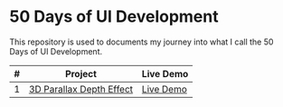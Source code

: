 # 50 Days of UI Development

This repository is used to documents my journey into what I call the 50 Days of UI Development.

| #   | Project                                              | Live Demo     |
| --- | ---------------------------------------------------- | ------------- |
| 1   | [3D Parallax Depth Effect](3d-parallax-depth-effect) | [Live Demo]() |

<style>
table {
    width:100%;
}
</style>
